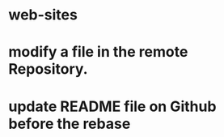 # web-sites
# modify a file in the remote Repository.
# update README file on Github before the rebase
